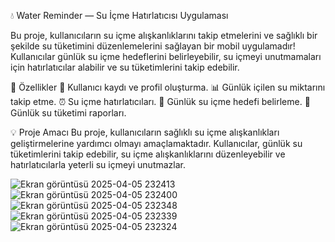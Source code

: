 💧 Water Reminder — Su İçme Hatırlatıcısı Uygulaması

Bu proje, kullanıcıların su içme alışkanlıklarını takip etmelerini ve sağlıklı bir şekilde su tüketimini düzenlemelerini sağlayan bir mobil uygulamadır!
Kullanıcılar günlük su içme hedeflerini belirleyebilir, su içmeyi unutmamaları için hatırlatıcılar alabilir ve su tüketimlerini takip edebilir.

🚀 Özellikler
👤 Kullanıcı kaydı ve profil oluşturma.
📊 Günlük içilen su miktarını takip etme.
⏰ Su içme hatırlatıcıları.
🎯 Günlük su içme hedefi belirleme.
📅 Günlük su tüketimi raporları.

💡 Proje Amacı
Bu proje, kullanıcıların sağlıklı su içme alışkanlıkları geliştirmelerine yardımcı olmayı amaçlamaktadır.
Kullanıcılar, günlük su tüketimlerini takip edebilir, su içme alışkanlıklarını düzenleyebilir ve hatırlatıcılarla yeterli su içmeyi unutmazlar.

![Ekran görüntüsü 2025-04-05 232413](https://github.com/user-attachments/assets/d7d19645-b77b-4e89-ad32-006307ce2e30)
![Ekran görüntüsü 2025-04-05 232400](https://github.com/user-attachments/assets/9bce1d9b-dae9-429e-b0f4-391d816dd465)
![Ekran görüntüsü 2025-04-05 232348](https://github.com/user-attachments/assets/1babac5e-5427-438c-bd6c-07fd0f39a322)
![Ekran görüntüsü 2025-04-05 232339](https://github.com/user-attachments/assets/05710ba1-f390-40e2-aceb-c626368a8bac)
![Ekran görüntüsü 2025-04-05 232324](https://github.com/user-attachments/assets/344c8f20-c9db-4084-a737-a954c11f4911)
